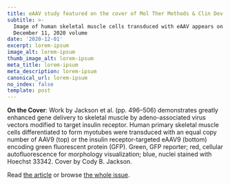 ```yaml
---
title: eAAV study featured on the cover of Mol Ther Methods & Clin Dev
subtitle: >-
  Image of human skeletal muscle cells transduced with eAAV appears on the
  December 11, 2020 volume
date: '2020-12-01'
excerpt: lorem-ipsum
image_alt: lorem-ipsum
thumb_image_alt: lorem-ipsum
meta_title: lorem-ipsum
meta_description: lorem-ipsum
canonical_url: lorem-ipsum
no_index: false
template: post
---
```

**On the Cover**: Work by Jackson et al. (pp. 496–506) demonstrates greatly enhanced gene delivery to skeletal muscle by adeno-associated virus vectors modified to target insulin receptor. Human primary skeletal muscle cells differentiated to form myotubes were transduced with an equal copy number of AAV9 (top) or the insulin receptor-targeted eAAV9 (bottom) encoding green fluorescent protein (GFP). Green, GFP reporter; red, cellular autofluorescence for morphology visualization; blue, nuclei stained with Hoechst 33342. Cover by Cody B. Jackson.

Read [the article](https://www.cell.com/molecular-therapy-family/methods/fulltext/S2329-0501(20)30231-X) or browse [the whole issue](https://www.cell.com/omtm/issue?pii=S2329050120X00039).